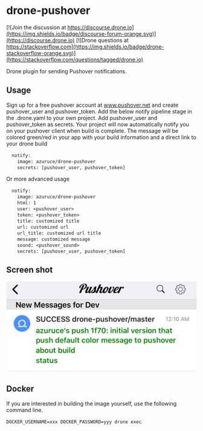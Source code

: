 # drone-pushover

[![Join the discussion at https://discourse.drone.io](https://img.shields.io/badge/discourse-forum-orange.svg)](https://discourse.drone.io)
[![Drone questions at https://stackoverflow.com](https://img.shields.io/badge/drone-stackoverflow-orange.svg)](https://stackoverflow.com/questions/tagged/drone.io)

Drone plugin for sending Pushover notifications.

## Usage

Sign up for a free pushover account at www.pushover.net and create pushover_user and pushover_token.
Add the below notify pipeline stage in the .drone.yaml to your own project. Add pushover_user and pushover_token as secrets. Your project will now automatically notify you on your pushover client when build is complete. The message will be colored green/red in your app with your build information and a direct link to your drone build

```
  notify:
    image: azuruce/drone-pushover
    secrets: [pushover_user, pushover_token]
```

Or more advanced usage

```
  notify:
    image: azuruce/drone-pushover
    html: 1
    user: <pushover_user>
    token: <pushover_token>
    title: customized title
    url: customized url
    url_title: customized url title
    message: customized message
    sound: <pushover_sound>
    secrets: [pushover_user, pushover_token]
```

## Screen shot
<img src="images/success.jpg"/>

## Docker

If you are interested in building the image yourself, use the following command line.

```
DOCKER_USERNAME=xxx DOCKER_PASSWORD=yyy drone exec
```

